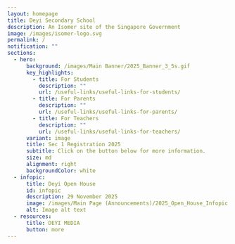 ```yaml
---
layout: homepage
title: Deyi Secondary School
description: An Isomer site of the Singapore Government
image: /images/isomer-logo.svg
permalink: /
notification: ""
sections:
  - hero:
      background: /images/Main Banner/2025_Banner_3_5s.gif
      key_highlights:
        - title: For Students
          description: ""
          url: /useful-links/useful-links-for-students/
        - title: For Parents
          description: ""
          url: /useful-links/useful-links-for-parents/
        - title: For Teachers
          description: ""
          url: /useful-links/useful-links-for-teachers/
      variant: image
      title: Sec 1 Registration 2025
      subtitle: Click on the button below for more information.
      size: md
      alignment: right
      backgroundColor: white
  - infopic:
      title: Deyi Open House
      id: infopic
      description: 29 November 2025
      image: /images/Main Page (Announcements)/2025_Open_House_Infopic.jpg
      alt: Image alt text
  - resources:
      title: DEYI MEDIA
      button: more
---
```


